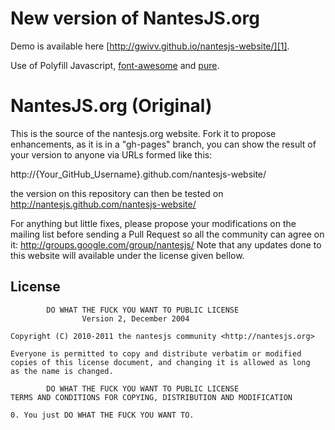 # New version of NantesJS.org

Demo is available here [http://gwivv.github.io/nantesjs-website/][1].

Use of Polyfill Javascript, [font-awesome][2] and [pure][3].

 [1]:http://gwivv.github.io/nantesjs-website/
 [2]:http://fortawesome.github.io/Font-Awesome/icons/
 [3]:http://purecss.io/

# NantesJS.org (Original)

This is the source of the nantesjs.org website. Fork it to propose enhancements, as it is in a "gh-pages" branch, you can show the result of your version to anyone via URLs formed like this:

http://{Your_GitHub_Username}.github.com/nantesjs-website/

the version on this repository can then be tested on http://nantesjs.github.com/nantesjs-website/

For anything but little fixes, please propose your modifications on the mailing list before sending a Pull Request so all the community can agree on it: http://groups.google.com/group/nantesjs/
Note that any updates done to this website will available under the license given bellow.


## License

            DO WHAT THE FUCK YOU WANT TO PUBLIC LICENSE
                    Version 2, December 2004

    Copyright (C) 2010-2011 the nantesjs community <http://nantesjs.org>

    Everyone is permitted to copy and distribute verbatim or modified
    copies of this license document, and changing it is allowed as long
    as the name is changed.

            DO WHAT THE FUCK YOU WANT TO PUBLIC LICENSE
    TERMS AND CONDITIONS FOR COPYING, DISTRIBUTION AND MODIFICATION

    0. You just DO WHAT THE FUCK YOU WANT TO.

